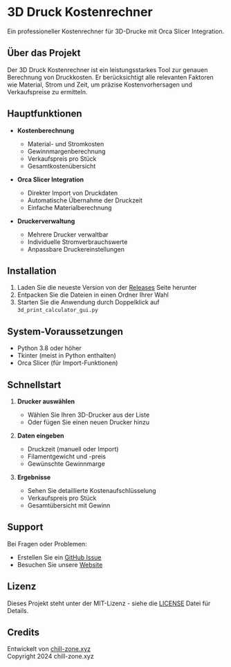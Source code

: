 # 3D Druck Kostenrechner

Ein professioneller Kostenrechner für 3D-Drucke mit Orca Slicer Integration.

## Über das Projekt

Der 3D Druck Kostenrechner ist ein leistungsstarkes Tool zur genauen Berechnung von Druckkosten. Er berücksichtigt alle relevanten Faktoren wie Material, Strom und Zeit, um präzise Kostenvorhersagen und Verkaufspreise zu ermitteln.

## Hauptfunktionen

- **Kostenberechnung**
  - Material- und Stromkosten
  - Gewinnmargenberechnung
  - Verkaufspreis pro Stück
  - Gesamtkostenübersicht

- **Orca Slicer Integration**
  - Direkter Import von Druckdaten
  - Automatische Übernahme der Druckzeit
  - Einfache Materialberechnung

- **Druckerverwaltung**
  - Mehrere Drucker verwaltbar
  - Individuelle Stromverbrauchswerte
  - Anpassbare Druckereinstellungen

## Installation

1. Laden Sie die neueste Version von der [Releases](https://github.com/patrickdoom/3D-Printing-Calculator/releases) Seite herunter
2. Entpacken Sie die Dateien in einen Ordner Ihrer Wahl
3. Starten Sie die Anwendung durch Doppelklick auf `3d_print_calculator_gui.py`

## System-Voraussetzungen

- Python 3.8 oder höher
- Tkinter (meist in Python enthalten)
- Orca Slicer (für Import-Funktionen)

## Schnellstart

1. **Drucker auswählen**
   - Wählen Sie Ihren 3D-Drucker aus der Liste
   - Oder fügen Sie einen neuen Drucker hinzu

2. **Daten eingeben**
   - Druckzeit (manuell oder Import)
   - Filamentgewicht und -preis
   - Gewünschte Gewinnmarge

3. **Ergebnisse**
   - Sehen Sie detaillierte Kostenaufschlüsselung
   - Verkaufspreis pro Stück
   - Gesamtübersicht mit Gewinn

## Support

Bei Fragen oder Problemen:
- Erstellen Sie ein [GitHub Issue](https://github.com/patrickdoom/3D-Printing-Calculator/issues)
- Besuchen Sie unsere [Website](https://chill-zone.xyz)

## Lizenz

Dieses Projekt steht unter der MIT-Lizenz - siehe die [LICENSE](LICENSE) Datei für Details.

## Credits

Entwickelt von [chill-zone.xyz](https://chill-zone.xyz)  
Copyright 2024 chill-zone.xyz
